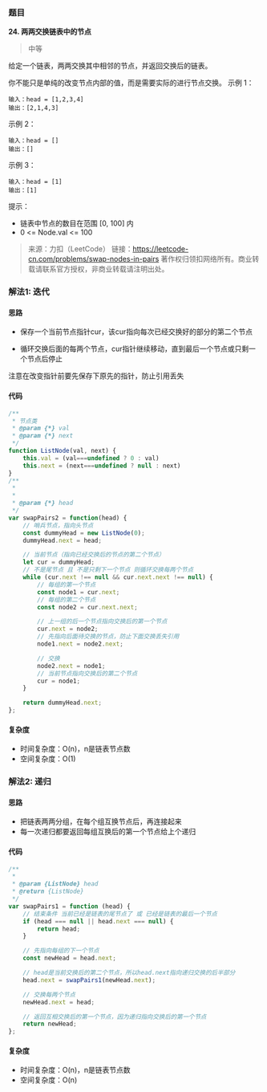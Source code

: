 ### 题目
**24. 两两交换链表中的节点**
>中等

给定一个链表，两两交换其中相邻的节点，并返回交换后的链表。

你不能只是单纯的改变节点内部的值，而是需要实际的进行节点交换。
示例 1：
```
输入：head = [1,2,3,4]
输出：[2,1,4,3]
```
示例 2：
```
输入：head = []
输出：[]
```
示例 3：
```
输入：head = [1]
输出：[1]
```
提示：

* 链表中节点的数目在范围 [0, 100] 内
* 0 <= Node.val <= 100

>来源：力扣（LeetCode）
链接：https://leetcode-cn.com/problems/swap-nodes-in-pairs
著作权归领扣网络所有。商业转载请联系官方授权，非商业转载请注明出处。

### 解法1: 迭代
#### 思路

* 保存一个当前节点指针cur，该cur指向每次已经交换好的部分的第二个节点

* 循环交换后面的每两个节点，cur指针继续移动，直到最后一个节点或只剩一个节点后停止
  
  

注意在改变指针前要先保存下原先的指针，防止引用丢失

#### 代码
```javascript
/**
 * 节点类
 * @param {*} val 
 * @param {*} next 
 */
function ListNode(val, next) {
    this.val = (val===undefined ? 0 : val)
    this.next = (next===undefined ? null : next)
}
/**
 * 
 * 
 * @param {*} head 
 */
var swapPairs2 = function(head) {
    // 哨兵节点，指向头节点
    const dummyHead = new ListNode(0);
    dummyHead.next = head;

    // 当前节点（指向已经交换后的节点的第二个节点）
    let cur = dummyHead;
    // 不是尾节点 且 不是只剩下一个节点 则循环交换每两个节点
    while (cur.next !== null && cur.next.next !== null) {
        // 每组的第一个节点
        const node1 = cur.next;
        // 每组的第二个节点
        const node2 = cur.next.next;

        // 上一组的后一个节点指向交换后的第一个节点
        cur.next = node2;
        // 先指向后面待交换的节点，防止下面交换丢失引用
        node1.next = node2.next;

        // 交换
        node2.next = node1;
        // 当前节点指向交换后的第二个节点
        cur = node1;
    }

    return dummyHead.next;
};

```

#### 复杂度
* 时间复杂度：O(n)，n是链表节点数
* 空间复杂度：O(1)

### 解法2: 递归
#### 思路
* 把链表两两分组，在每个组互换节点后，再连接起来
* 每一次递归都要返回每组互换后的第一个节点给上个递归


#### 代码
```javascript
/**
 * 
 * @param {ListNode} head
 * @return {ListNode}
 */
var swapPairs1 = function (head) {
    // 结束条件 当前已经是链表的尾节点了 或 已经是链表的最后一个节点
    if (head === null || head.next === null) {
        return head;
    }

    // 先指向每组的下一个节点
    const newHead = head.next;

    // head是当前交换后的第二个节点，所以head.next指向递归交换的后半部分
    head.next = swapPairs1(newHead.next);

    // 交换每两个节点
    newHead.next = head;

    // 返回互相交换后的第一个节点，因为递归指向交换后的第一个节点
    return newHead;
};

```

#### 复杂度
* 时间复杂度：O(n)，n是链表节点数
* 空间复杂度：O(n)